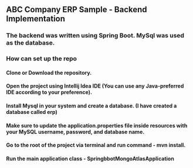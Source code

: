 ## ABC Company ERP Sample - Backend Implementation

### The backend was written using Spring Boot. MySql was used as the database. 

### How can set up the repo

#### Clone or Download the repository.
#### Open the project using Intellij Idea IDE (You can use any Java-preferred IDE according to your preference).
#### Install Mysql in your system and create a database. (I have created a database called erp)
#### Make sure to update the application.properties file inside resources with your MySQL username, password, and database name.
#### Go to the root of the project via terminal and run command - mvn install. 
#### Run the main application class - SpringbbotMongoAtlasApplication
